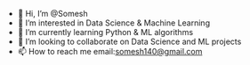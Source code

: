- 👋 Hi, I’m @Somesh
- 👀 I’m interested in Data Science & Machine Learning
- 🌱 I’m currently learning Python & ML algorithms
- 💞️ I’m looking to collaborate on Data Science and ML projects
- 📫 How to reach me email:somesh140@gmail.com

<!---
Somesh140/Somesh140 is a ✨ special ✨ repository because its `README.md` (this file) appears on your GitHub profile.
You can click the Preview link to take a look at your changes.
--->
